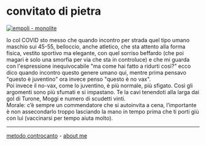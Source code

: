 # convitato di pietra  

[![](https://live.staticflickr.com/65535/51793594425_ab0a214cfb_c.jpg "empoli - monolite")](https://flic.kr/s/aHBqjzwAJ2)  

Io col COVID sto messo che quando incontro per strada quel tipo umano maschio sui 45-55, belloccio, anche atletico, che sta attento alla forma fisica, vestito sportivo ma elegante, con quel sorriso beffardo (che poi magari è solo una smorfia per via che sta in controluce) e che mi guarda con l'espressione inequivocabile "ma come hai fatto a ridurti così?" ecco dico quando incontro questo genere umano qui, mentre prima pensavo "questo è juventino" ora invece penso "questo è no vax".  
Poi invece il no-vax, come lo juventino, è più normale, più sfigato. Così gli argomenti sono più sfumati e si impastano. Te la cavi tenendoti alla larga dai gol di Turone, Moggi e numero di scudetti vinti.  
Morale: c’è sempre un commendatore che si autoinvita a cena, l’importante è non assecondarlo troppo lasciando la mano in tempo prima che ti porti giù con lui (vaccinarsi per tempo aiuta molto).  

---   
[metodo controcanto](https://cacioman.github.io/controcanto000.html) - [about me](https://about.me/cacioman) 
